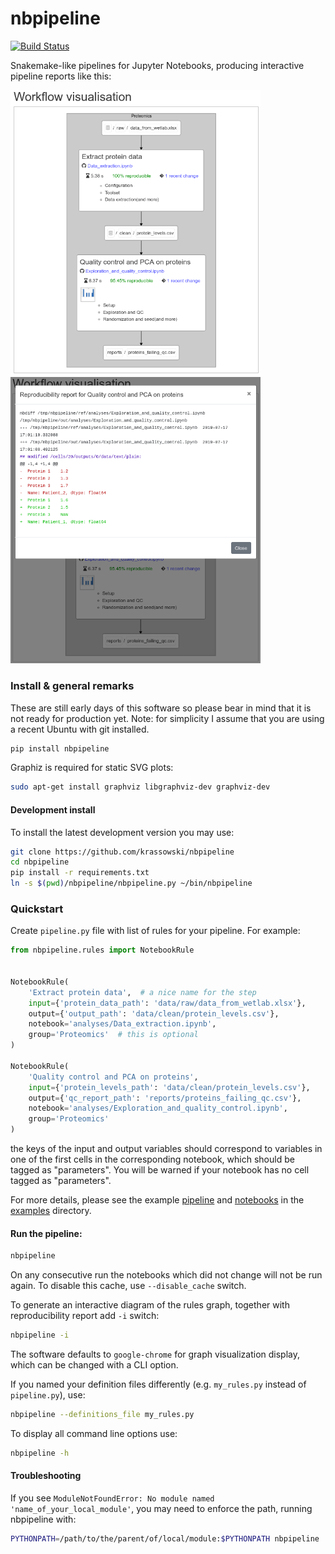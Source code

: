 # nbpipeline
[![Build Status](https://travis-ci.org/krassowski/nbpipeline.svg?branch=master)](https://travis-ci.org/krassowski/nbpipeline)

Snakemake-like pipelines for Jupyter Notebooks, producing interactive pipeline reports like this:

<img src="https://raw.githubusercontent.com/krassowski/nbpipeline/master/examples/screenshots/example_interactive_result.png" width=400>  <img src="https://raw.githubusercontent.com/krassowski/nbpipeline/master/examples/screenshots/example_diff.png" width=400>

### Install & general remarks

These are still early days of this software so please bear in mind that it is not ready for production yet.
Note: for simplicity I assume that you are using a recent Ubuntu with git installed.


```bash
pip install nbpipeline
```

Graphiz is required for static SVG plots:

```bash
sudo apt-get install graphviz libgraphviz-dev graphviz-dev
```

#### Development install

To install the latest development version you may use:

```bash
git clone https://github.com/krassowski/nbpipeline
cd nbpipeline
pip install -r requirements.txt
ln -s $(pwd)/nbpipeline/nbpipeline.py ~/bin/nbpipeline
```

### Quickstart

Create `pipeline.py` file with list of rules for your pipeline. For example:

```python
from nbpipeline.rules import NotebookRule


NotebookRule(
    'Extract protein data',  # a nice name for the step
    input={'protein_data_path': 'data/raw/data_from_wetlab.xlsx'},
    output={'output_path': 'data/clean/protein_levels.csv'},
    notebook='analyses/Data_extraction.ipynb',
    group='Proteomics'  # this is optional
)

NotebookRule(
    'Quality control and PCA on proteins',
    input={'protein_levels_path': 'data/clean/protein_levels.csv'},
    output={'qc_report_path': 'reports/proteins_failing_qc.csv'},
    notebook='analyses/Exploration_and_quality_control.ipynb',
    group='Proteomics'
)
```

the keys of the input and output variables should correspond to variables in one of the first cells
in the corresponding notebook, which should be tagged as "parameters".
You will be warned if your notebook has no cell tagged as "parameters".

For more details, please see the example [pipeline](https://github.com/krassowski/nbpipeline/blob/master/examples/pipeline.py) and [notebooks](https://github.com/krassowski/nbpipeline/tree/master/examples/analyses) in the [examples](https://github.com/krassowski/nbpipeline/tree/master/examples) directory.


#### Run the pipeline:

```bash
nbpipeline
```

On any consecutive run the notebooks which did not change will not be run again.
To disable this cache, use `--disable_cache` switch.

To generate an interactive diagram of the rules graph, together with reproducibility report add `-i` switch:

```bash
nbpipeline -i
```

The software defaults to `google-chrome` for graph visualization display, which can be changed with a CLI option.

If you named your definition files differently (e.g. `my_rules.py` instead of `pipeline.py`), use:

```bash
nbpipeline --definitions_file my_rules.py
```


To display all command line options use:

```bash
nbpipeline -h
```


#### Troubleshooting

If you see `ModuleNotFoundError: No module named 'name_of_your_local_module'`, you may need to enforce the path, running nbpipeline with:

```bash
PYTHONPATH=/path/to/the/parent/of/local/module:$PYTHONPATH nbpipeline
```
